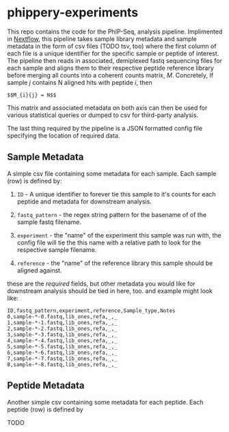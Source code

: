 # phippery-experiments

This repo contains the code for the PhIP-Seq, analysis pipeline.
Implimented in 
[Nextflow](TODO),
this pipeline takes sample library metadata and sample metadata
in the form of csv files (TODO tsv, too) where the first column
of each file is a unique identifier for the specific sample or peptide 
of interest. The pipeline then reads in associated, 
demiplexed fastq sequencing files for each sample
and aligns them to their respective peptide reference library before 
merging all counts into a coherent counts matrix, $M$. Concretely,
If sample $j$ contains N aligned hits with peptide $i$, then

```
$$M_{i}{j} = N$$
```

This matrix and associated metadata on both axis
can then be used for various statistical queries
or dumped to csv for third-party analysis. 

The last thing required by the pipeline is a JSON
formatted config file specifying the location of required data.

## Sample Metadata

A simple csv file containing some metadata for each sample.
Each sample (row) is defined by:

 1. `ID` <int> - A unique identifier to forever tie this sample to it's
    counts for each peptide and metadata for downstream analysis.

 2. `fastq_pattern` <str> - the regex string pattern for the basename of
    of the sample fastq filename.

 3. `experiment` <str> - the "name" of the experiment this sample was run with,
    the config file will tie the this name with a relative path to look for 
    the respective sample filename.

 4. `reference` <str> - the "name" of the reference library this sample should
    be aligned against. 

these are the _required_ fields, but other metadata you would like for downstream
analysis should be tied in here, too. and example might look like:

```
ID,fastq_pattern,experiment,reference,Sample_type,Notes
0,sample-*-0.fastq,lib_ones,refa,_,_
1,sample-*-1.fastq,lib_ones,refa,_,_
2,sample-*-2.fastq,lib_ones,refa,_,_
3,sample-*-3.fastq,lib_ones,refa,_,_
4,sample-*-4.fastq,lib_ones,refa,_,_
5,sample-*-5.fastq,lib_ones,refa,_,_
6,sample-*-6.fastq,lib_ones,refa,_,_
7,sample-*-7.fastq,lib_ones,refa,_,_
8,sample-*-8.fastq,lib_ones,refa,_,_
```

## Peptide Metadata

Another simple csv containing some metadata for each peptide.
Each peptide (row) is defined by

TODO




